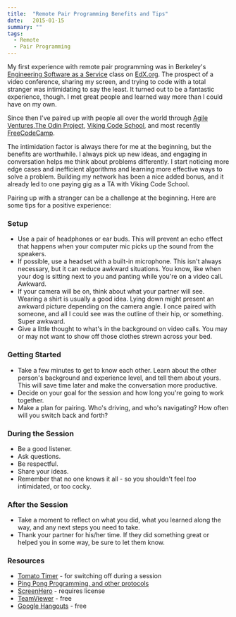 ```yaml
---
title:  "Remote Pair Programming Benefits and Tips"
date:   2015-01-15
summary: ""
tags: 
  - Remote
  - Pair Programming
---
```

My first experience with remote pair programming was in Berkeley's <a href="https://www.edx.org/course/engineering-software-service-part-2-uc-berkeleyx-cs169-2x#.VL0WYmTF9_Y" rel="nofollow">Engineering Software as a Service</a> class on <a href="https://www.edx.org/" rel="nofollow">EdX.org</a>. The prospect of a video conference, sharing my screen, and trying to code with a total stranger was intimidating to say the least. It turned out to be a fantastic experience, though. I met great people and learned way more than I could have on my own.

Since then I've paired up with people all over the world through <a href="http://www.agileventures.org/" rel="nofollow">Agile Ventures</a>,<a href="http://www.theodinproject.com/" rel="nofollow">The Odin Project</a>, <a href="http://www.vikingcodeschool.com/" rel="nofollow">Viking Code School</a>, and most recently <a href="http://www.freecodecamp.com/" rel="nofollow">FreeCodeCamp</a>.

The intimidation factor is always there for me at the beginning, but the benefits are worthwhile. I always pick up new ideas, and engaging in conversation helps me think about problems differently. I start noticing more edge cases and inefficient algorithms and learning more effective ways to solve a problem. Building my network has been a nice added bonus, and it already led to one paying gig as a TA with Viking Code School.

Pairing up with a stranger can be a challenge at the beginning. Here are some tips for a positive experience:
<h3>Setup</h3>
<ul>
  <li>Use a pair of headphones or ear buds. This will prevent an echo effect that happens when your computer mic picks up the sound from the speakers.</li>
  <li>If possible, use a headset with a built-in microphone. This isn't always necessary, but it can reduce awkward situations. You know, like when your dog is sitting next to you and panting while you're on a video call. Awkward.</li>
  <li>If your camera will be on, think about what your partner will see. Wearing a shirt is usually a good idea. Lying down might present an awkward picture depending on the camera angle. I once paired with someone, and all I could see was the outline of their hip, or something. Super awkward.</li>
  <li>Give a little thought to what's in the background on video calls. You may or may not want to show off those clothes strewn across your bed.</li>
</ul>
<h3>Getting Started</h3>
<ul>
  <li>Take a few minutes to get to know each other. Learn about the other person's background and experience level, and tell them about yours. This will save time later and make the conversation more productive.</li>
  <li>Decide on your goal for the session and how long you're going to work together.</li>
  <li>Make a plan for pairing. Who's driving, and who's navigating? How often will you switch back and forth?</li>
</ul>
<h3>During the Session</h3>
<ul>
  <li>Be a good listener.</li>
  <li>Ask questions.</li>
  <li>Be respectful.</li>
  <li>Share your ideas.</li>
  <li>Remember that no one knows it all - so you shouldn't feel <em>too</em> intimidated, or too cocky.</li>
</ul>
<h3>After the Session</h3>
<ul>
  <li>Take a moment to reflect on what you did, what you learned along the way, and any next steps you need to take.</li>
  <li>Thank your partner for his/her time. If they did something great or helped you in some way, be sure to let them know.</li>
</ul>
<h3>Resources</h3>
<ul>
  <li><a href="http://tomato-timer.com/" rel="nofollow">Tomato Timer</a> - for switching off during a session</li>
  <li><a href="http://www.agileventures.org/remote-pair-programming/pair-programming-protocols" rel="nofollow">Ping Pong Programming, and other protocols</a></li>
  <li><a href="https://screenhero.com/" rel="nofollow">ScreenHero</a> - requires license</li>
  <li><a href="http://www.teamviewer.com/en/index.aspx" rel="nofollow">TeamViewer</a> - free</li>
  <li><a href="http://www.google.com/+/learnmore/hangouts/" rel="nofollow">Google Hangouts</a> - free</li>
</ul>